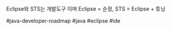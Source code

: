 Eclipse와 STS는 개발도구 이며
Eclipse = 순정,
STS = Eclipse + 튜닝

#java-developer-roadmap
#java 
#eclipse
#ide